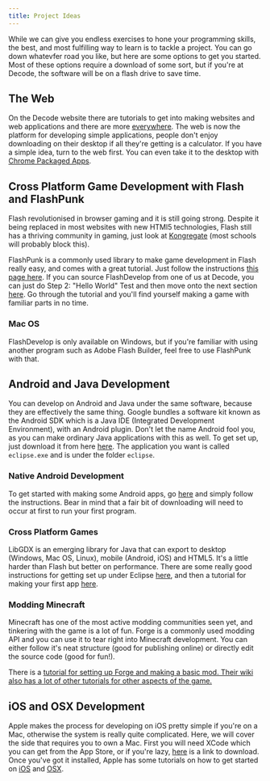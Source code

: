 ```yaml
---
title: Project Ideas
---
```

While we can give you endless exercises to hone your programming skills, the best, and most fulfilling way to learn is to tackle a project. You can go down whatevfer road you like, but here are some options to get you started. Most of these options require a download of some sort, but if you're at Decode, the software will be on a flash drive to save time.

## The Web

On the Decode website there are tutorials to get into making websites and web applications and there are more [everywhere](http://www.codecademy.com/tracks/projects). The web is now the platform for developing simple applications, people don't enjoy downloading on their desktop if all they're getting is a calculator. If you have a simple idea, turn to the web first. You can even take it to the desktop with [Chrome Packaged Apps](http://developer.chrome.com/apps/about_apps.html).

## Cross Platform Game Development with Flash and FlashPunk

Flash revolutionised in browser gaming and it is still going strong. Despite it being replaced in most websites with new HTMl5 technologies, Flash still has a thriving community in gaming, just look at [Kongregate](http://kongregate.com) (most schools will probably block this).

FlashPunk is a commonly used library to make game development in Flash really easy, and comes with a great tutorial. Just follow the instructions [this page here](http://useflashpunk.net/getting-started/setting-up-flashdevelop.html). If you can source FlashDevelop from one of us at Decode, you can just do Step 2: "Hello World" Test and then move onto the next section [here](http://useflashpunk.net/getting-started/installing-flashpunk.html). Go through the tutorial and you'll find yourself making a game with familiar parts in no time. 

### Mac OS

FlashDevelop is only available on Windows, but if you're familiar with using another program such as Adobe Flash Builder, feel free to use FlashPunk with that.

## Android and Java Development

You can develop on Android and Java under the same software, because they are effectively the same thing. Google bundles a software kit known as the Android SDK which is a Java IDE (Integrated Development Environment), with an Android plugin. Don't let the name Android fool you, as you can make ordinary Java applications with this as well. To get set up, just download it from here [here](http://developer.android.com/sdk/index.html). The application you want is called `eclipse.exe` and is under the folder `eclipse`.

### Native Android Development

To get started with making some Android apps, go [here](http://developer.android.com/training/basics/firstapp/creating-project.html) and simply follow the instructions. Bear in mind that a fair bit of downloading will need to occur at first to run your first program.

### Cross Platform Games

LibGDX is an emerging library for Java that can export to desktop (Windows, Mac OS, Linux), mobile (Android, iOS) and HTML5. It's a little harder than Flash but better on performance. There are some really good instructions for getting set up under Eclipse [here](https://code.google.com/p/libgdx/wiki/ProjectSetupNew), and then a tutorial for making your first app [here](https://code.google.com/p/libgdx/wiki/ProjectSetupNew).

### Modding Minecraft

Minecraft has one of the most active modding communities seen yet, and tinkering with the game is a lot of fun. Forge is a commonly used modding API and you can use it to tear right into Minecraft development. You can either follow it's neat structure (good for publishing online) or directly edit the source code (good for fun!).

There is a [tutorial for setting up Forge and making a basic mod. Their wiki also has a lot of other tutorials for other aspects of the game.](http://www.minecraftforge.net/wiki/Generic_Mod)

## iOS and OSX Development

Apple makes the process for developing on iOS pretty simple if you're on a Mac, otherwise the system is really quite complicated. Here, we will cover the side that requires you to own a Mac. First you will need XCode which you can get from the App Store, or if you're lazy, [here](https://itunes.apple.com/us/app/xcode/id497799835?ls=1&mt=12) is a link to download. Once you've got it installed, Apple has some tutorials on how to get started on [iOS](https://developer.apple.com/library/ios/documentation/iphone/conceptual/iphone101/Articles/00_Introduction.html) and [OSX](https://developer.apple.com/library/mac/referencelibrary/GettingStarted/RoadMapOSX/books/RM_YourFirstApp_Mac/Articles/Introduction.html).
